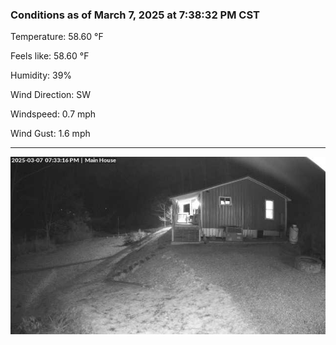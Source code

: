 ### Conditions as of March 7, 2025 at 7:38:32 PM CST 

Temperature: 58.60 &deg;F

Feels like: 58.60 &deg;F

Humidity: 39%

Wind Direction: SW

Windspeed: 0.7 mph

Wind Gust: 1.6 mph

---

<img src="./images/latest.jpeg"/>

